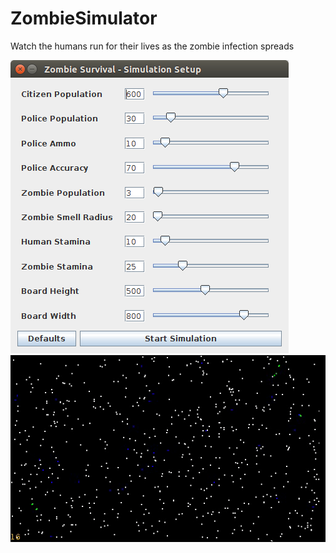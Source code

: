 ZombieSimulator
===============

Watch the humans run for their lives as the zombie infection spreads

![Simulation setup](screenshots/setup.png?raw=true "Simulation setup")
![The running simulation](screenshots/simulation.gif?raw=true "The running simulation")
